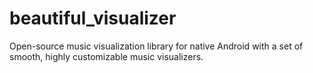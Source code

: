 # beautiful_visualizer
Open-source music visualization library for native Android with a set of smooth, highly customizable music visualizers.
